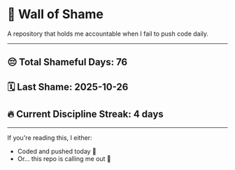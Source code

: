 # 🧱 Wall of Shame

A repository that holds me accountable when I fail to push code daily.

---

## 😔 Total Shameful Days: **76**
## 🗓️ Last Shame: **2025-10-26**
## 🔥 Current Discipline Streak: **4 days**

---

If you're reading this, I either:
- Coded and pushed today 💪
- Or... this repo is calling me out 😤
